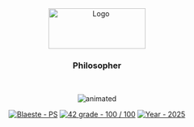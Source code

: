 <!DOCTYPE HTML>
<html>
	<head>
		<meta name="google-site-verification" content="E75h0JYKy6feNWamyw7jsadK5P8WZGavKiewzM5J6xQ" />
	</head>
	<body>
		<div align="center">
			<a>
				<img src="https://www.42mulhouse.fr/wp-content/uploads/2022/06/logo-42-Mulhouse-white.svg" alt="Logo" width="192" height="80">
			</a>
			<h3 align="center">Philosopher</h3>
		</div>
		</br>
		<p align="center">
			<img src="https://github.com/Blaeste/gifforgeek/blob/main/dolphin.gif" alt="animated" />
		</p>
		<div id="top"></div>
		<div align="center">
			<a href="https://github.com/Blaeste/philosopher" title="My repo"><img src="https://img.shields.io/static/v1?label=Blaeste&message=So_long&color=blue&logo=github&style=for-the-badge" alt="Blaeste - PS"></a>
			<a href="https://"><img src="https://img.shields.io/badge/42_grade-100_%2F_100-2ea44f?style=for-the-badge" alt="42 grade - 100 / 100"></a>
			<a href="https://"><img src="https://img.shields.io/badge/Year-2025-ffad9b?style=for-the-badge" alt="Year - 2025"></a>
		</div>
	</body>
</html>
